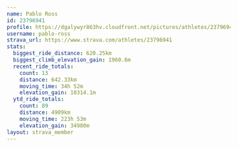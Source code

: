 ```yaml
---
name: Pablo Ross
id: 23796941
profile: https://dgalywyr863hv.cloudfront.net/pictures/athletes/23796941/14615399/1/large.jpg
username: pablo-ross
strava_url: https://www.strava.com/athletes/23796941
stats:
  biggest_ride_distance: 620.25km
  biggest_climb_elevation_gain: 1960.6m
  recent_ride_totals:
    count: 13
    distance: 642.33km
    moving_time: 34h 52m
    elevation_gain: 10314.1m
  ytd_ride_totals:
    count: 89
    distance: 4909km
    moving_time: 223h 53m
    elevation_gain: 34980m
layout: strava_member
--- 
```

